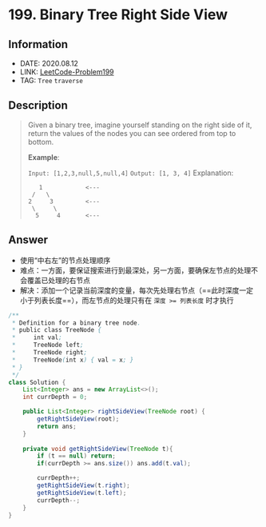 # 199. Binary Tree Right Side View

## Information

- DATE: 2020.08.12
- LINK: [LeetCode-Problem199](https://leetcode-cn.com/problems/binary-tree-right-side-view/)
- TAG: `Tree` `traverse`

## Description

> Given a binary tree, imagine yourself standing on the right side of it, return the values of the nodes you can see ordered from top to bottom.
>
> **Example**:
>
> `Input: [1,2,3,null,5,null,4]`
> `Output: [1, 3, 4]`
> Explanation:
>
> ```
>    1            <---
>  /   \
> 2     3         <---
>  \     \
>   5     4       <---
> ```

## Answer

- 使用“中右左”的节点处理顺序
- 难点：一方面，要保证搜索进行到最深处，另一方面，要确保左节点的处理不会覆盖已处理的右节点
- 解决：添加一个记录当前深度的变量，每次先处理右节点（==此时深度一定小于列表长度==），而左节点的处理只有在 `深度 >= 列表长度` 时才执行

```java
/**
 * Definition for a binary tree node.
 * public class TreeNode {
 *     int val;
 *     TreeNode left;
 *     TreeNode right;
 *     TreeNode(int x) { val = x; }
 * }
 */
class Solution {
    List<Integer> ans = new ArrayList<>();
    int currDepth = 0;

    public List<Integer> rightSideView(TreeNode root) {
        getRightSideView(root);
        return ans;
    }
 
    private void getRightSideView(TreeNode t){
        if (t == null) return;
        if(currDepth >= ans.size()) ans.add(t.val);

        currDepth++;
        getRightSideView(t.right);
        getRightSideView(t.left);
        currDepth--;   
    }
}
```

